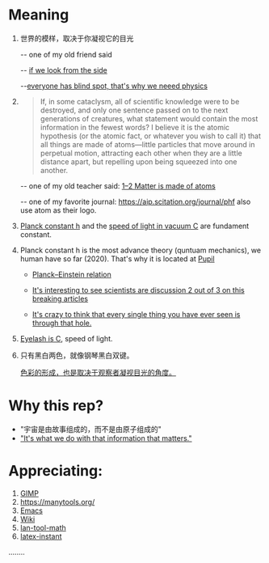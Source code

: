 
# Meaning

1. 世界的模样，取决于你凝视它的目光   

   -- one of my old friend said
   
   -- [if we look from the side](https://youtu.be/ovJcsL7vyrk?t=515)
   
   --[everyone has blind spot, that's why we neeed physics](https://io9.gizmodo.com/why-every-human-has-a-blind-spot-and-how-to-find-your-5804116)

2. >If, in some cataclysm, all of scientific knowledge were to be destroyed, and only
one sentence passed on to the next generations of creatures, what statement would
contain the most information in the fewest words? I believe it is the atomic
hypothesis (or the atomic fact, or whatever you wish to call it) that all things are
made of atoms—little particles that move around in perpetual motion, attracting
each other when they are a little distance apart, but repelling upon being squeezed
into one another.          

   -- one of my old teacher said: [1–2 Matter is made of atoms](https://www.feynmanlectures.caltech.edu/I_01.html)
   
   -- one of my favorite journal: https://aip.scitation.org/journal/phf also use atom as their logo.



3. [Planck constant h](https://en.wikipedia.org/wiki/Planck_constant) and the [speed of light in vacuum C](https://en.wikipedia.org/wiki/Speed_of_light) are fundament constant.

4. Planck constant h is the most advance theory (quntuam mechanics), we human have so far (2020). That's why it is located at [Pupil](https://en.wikipedia.org/wiki/Pupil)

   - [Planck–Einstein relation](https://github.com/MacroUniverse/PhysWiki/commit/b6e6ef374cea85f7f489dd89e0257e6d1cb535e6)
   
   - [It's interesting to see scientists are discussion 2 out of 3 on this breaking articles](https://doi.org/10.1038/s41567-019-0780-5)
   
   - [It's crazy to think that every single thing you have ever seen is through that hole.](https://youtu.be/EjIbmQsWtqc?t=357)

5. [Eyelash is C](https://en.wikipedia.org/wiki/Eyelash), speed of light.

6. 只有黑白两色，就像钢琴黑白双键。

   [色彩的形成，也是取决于观察者凝视目光的角度。](https://www.reddit.com/r/blackmagicfuckery/comments/6njyl5/benhams_disk_there_is_only_black_and_white_in/)


# Why this rep?

- "宇宙是由故事组成的，而不是由原子组成的"
- ["It's what we do with that information that matters."](https://youtu.be/mf5otGNbkuc?t=265)


# Appreciating:

1. [GIMP](https://www.gimp.org)
2. https://manytools.org/
3. [Emacs](https://www.gnu.org/software/emacs/)
4. [Wiki](https://en.wikipedia.org)
5. [lan-tool-math](https://www.codecogs.com/eqnedit.php?latex=$$&space;E=\frac{h}{2&space;\pi}&space;\omega&space;$$)
6. [latex-instant](https://mathpix.com/)

 ........
